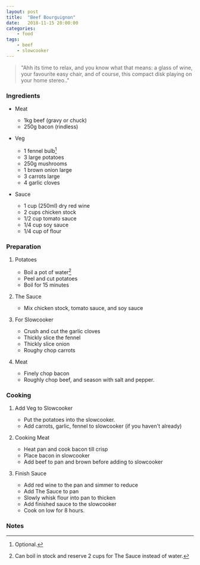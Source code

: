 ```yaml
---
layout: post
title:	"Beef Bourguignon"
date:	2018-11-15 20:00:00
categories:
    - food
tags:
    - beef
    - slowcooker
---
```


> "Ahh its time to relax, and you know what that means: a glass of wine, your favourite easy chair, and of course, this compact disk playing on your home stereo.."

### Ingredients

* Meat
	* 1kg beef (gravy or chuck)
	* 250g bacon (rindless)

* Veg
	* 1 fennel bulb[^1]
	* 3 large potatoes
	* 250g mushrooms
	* 1 brown onion large
	* 3 carrots large
	* 4 garlic cloves 

* Sauce
	* 1 cup (250ml) dry red wine
	* 2 cups chicken stock
	* 1/2 cup tomato sauce
	* 1/4 cup soy sauce
	* 1/4 cup of flour

### Preparation

1. Potatoes
	* Boil a pot of water[^2]
	* Peel and cut potatoes
	* Boil for 15 minutes 

1. The Sauce
	* Mix chicken stock, tomato sauce, and soy sauce  

1. For Slowcooker
	* Crush and cut the garlic cloves
	* Thickly slice the fennel
	* Thickly slice onion
	* Roughy chop carrots  

1. Meat
	* Finely chop bacon
	* Roughly chop beef, and season with salt and pepper.

### Cooking

1. Add Veg to Slowcooker
	* Put the potatoes into the slowcooker.
	* Add carrots, garlic, fennel to slowcooker (if you haven't already)

1. Cooking Meat
	* Heat pan and cook bacon till crisp
	* Place bacon in slowcooker
	* Add beef to pan and brown before adding to slowcooker

1. Finish Sauce
	* Add red wine to the pan and simmer to reduce
	* Add The Sauce to pan
	* Slowly whisk flour into pan to thicken
	* Add finished sauce to the slowcooker
	* Cook on low for 8 hours.

### Notes

[^1]: Optional.
[^2]: Can boil in stock and reserve 2 cups for The Sauce instead of water.


